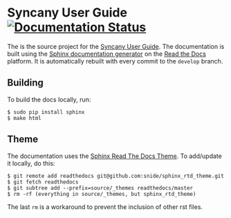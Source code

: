 Syncany User Guide [![Documentation Status](https://readthedocs.org/projects/syncany/badge/?version=latest)](https://readthedocs.org/projects/syncany/?badge=latest)
==================
The is the source project for the [Syncany User Guide](http://syncany-user-guide.readthedocs.org/). The documentation is built using the [Sphinx documentation generator](http://sphinx-doc.org/) on the [Read the Docs](https://readthedocs.org/) platform. It is automatically rebuilt with every commit to the `develop` branch.

Building
--------
To build the docs locally, run:

```
$ sudo pip install sphinx
$ make html
```

Theme
-----
The documentation uses the [Sphinx Read The Docs Theme](https://github.com/snide/sphinx_rtd_theme). To add/update it locally, do this:

```
$ git remote add readthedocs git@github.com:snide/sphinx_rtd_theme.git
$ git fetch readthedocs
$ git subtree add --prefix=source/_themes readthedocs/master
$ rm -rf (everything in source/_themes, but sphinx_rtd_theme)
```

The last `rm` is a workaround to prevent the inclusion of other rst files. 
